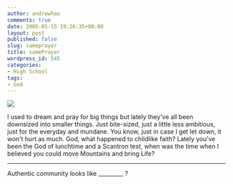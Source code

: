 ```yaml
---
author: andrewhao
comments: true
date: 2005-05-15 19:26:35+00:00
layout: post
published: false
slug: sameprayer
title: samePrayer
wordpress_id: 545
categories:
- High School
tags:
- God
---
```


![](http://www.g9labs.com/img/blog/header/050515.jpg)

I used to dream and pray for big things but lately they've all been downsized into smaller things. Just bite-sized, just a little less ambitious, just for the everyday and mundane. You know, just in case I get let down, it won't hurt as much. God, what happened to childlike faith? Lately you've been the God of lunchtime and a Scantron test, when was the time when I believed you could move Mountains and bring Life?

-----------------------------------

Authentic community looks like _________ ?
